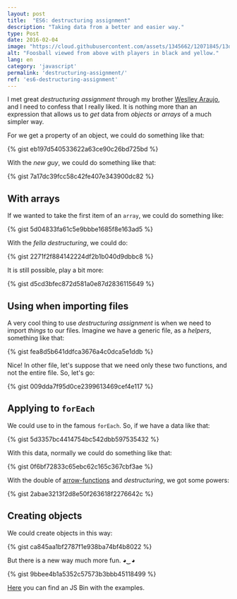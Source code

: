 ```yaml
---
layout: post
title:  "ES6: destructuring assignment"
description: "Taking data from a better and easier way."
type: Post
date: 2016-02-04
image: "https://cloud.githubusercontent.com/assets/1345662/12071845/13d407d4-b0a9-11e5-8a14-95a3bac85cf1.jpg"
alt: "Foosball viewed from above with players in black and yellow."
lang: en
category: 'javascript'
permalink: 'destructuring-assignment/'
ref: 'es6-destructuring-assignment'
---
```


I met great *destructuring assignment* through my brother [Weslley Araujo](https://twitter.com/_weslleyaraujo), and I need to confess that I really liked. It is nothing more than an expression that allows us to *get* data from *objects* or *arrays* of a much simpler way.

For we get a property of an object, we could do something like that:

{% gist eb197d540533622a63ce90c26bd725bd %}

With the *new guy*, we could do something like that:

{% gist 7a17dc39fcc58c42fe407e343900dc82 %}

##  With arrays

If we wanted to take the first item of an `array`, we could do something like:

{% gist 5d04833fa61c5e9bbbe1685f8e163ad5 %}

With the *fella* *destructuring*, we could do:

{% gist 2271f2f884142224df2b1b040d9dbbc8 %}

It is still possible, play a bit more:

{% gist d5cd3bfec872d581a0e87d2836115649 %}

## Using when importing files

A very cool thing to use *destructuring assignment* is when we need to import *things* to our files. Imagine we have a generic file, as a *helpers*, something like that:

{% gist fea8d5b641ddfca3676a4c0dca5e1ddb %}

Nice! In other file, let's suppose that we need only these two functions, and not the entire file. So, let's go:

{% gist 009dda7f95d0ce2399613469cef4e117 %}

## Applying to `forEach`

We could use to in the famous `forEach`. So, if we have a data like that:

{% gist 5d3357bc4414754bc542dbb597535432 %}

With this data, normally we could do something like that:

{% gist 0f6bf72833c65ebc62c165c367cbf3ae %}

With the double of [arrow-functions](/es6-arrow-functions) and *destructuring*, we got some powers:

{% gist 2abae3213f2d8e50f263618f2276642c %}

## Creating objects

We could create objects in this way:

{% gist ca845aa1bf2787f1e938ba74bf4b8022 %}

But there is a new way much more fun. *◕‿◕*

{% gist 9bbee4b1a5352c57573b3bbb45118499 %}

[Here](http://jsbin.com/qejoyo/edit?js,console) you can find an JS Bin with the examples.